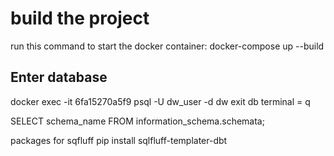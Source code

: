 # build the project
run this command to start the docker container: docker-compose up --build




## Enter database
docker exec -it 6fa15270a5f9 psql -U dw_user -d dw
exit db terminal = q

SELECT schema_name
FROM information_schema.schemata;



packages for sqfluff
pip install sqlfluff-templater-dbt
